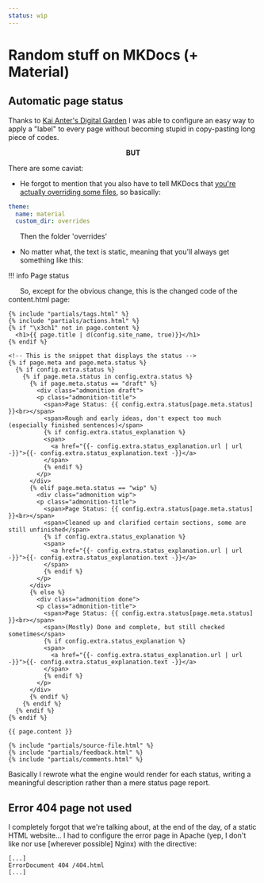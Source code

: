 ```yaml
---
status: wip
---
```

# Random stuff on MKDocs (+ Material)

## Automatic page status
Thanks to [Kai Anter's Digital Garden](https://wiki.anter.dev/docs/digital-gardening/#displaying-the-page-status-in-material-for-mkdocs) I was able to configure an easy way to apply a "label" to every page without becoming stupid in copy-pasting long piece of codes.

<div align=center> <b>BUT</b> </div>

There are some caviat:

- He forgot to mention that you also have to tell MKDocs that [you're actually overriding some files](https://squidfunk.github.io/mkdocs-material/customization/#extending-the-theme), so basically:

``` yaml
theme:
  name: material
  custom_dir: overrides
```

&nbsp;&nbsp;&nbsp;&nbsp;&nbsp;&nbsp;Then the folder 'overrides' 

- No matter what, the text is static, meaning that you'll always get something like this:

!!! info 
    Page status

&nbsp;&nbsp;&nbsp;&nbsp;&nbsp;&nbsp;So, except for the obvious change, this is the changed code of the content.html page:

``` jinja title="content.html"
{% include "partials/tags.html" %}
{% include "partials/actions.html" %}
{% if "\x3ch1" not in page.content %}
  <h1>{{ page.title | d(config.site_name, true)}}</h1>
{% endif %}

<!-- This is the snippet that displays the status -->
{% if page.meta and page.meta.status %}
  {% if config.extra.status %}
    {% if page.meta.status in config.extra.status %}
      {% if page.meta.status == "draft" %}
        <div class="admonition draft">
        <p class="admonition-title">
          <span>Page Status: {{ config.extra.status[page.meta.status] }}<br></span>
          <span>Rough and early ideas, don't expect too much (especially finished sentences)</span>
          {% if config.extra.status_explanation %}
          <span>
            <a href="{{- config.extra.status_explanation.url | url -}}">{{- config.extra.status_explanation.text -}}</a>
          </span>
          {% endif %}
        </p>
      </div>
      {% elif page.meta.status == "wip" %}
        <div class="admonition wip">
        <p class="admonition-title">
          <span>Page Status: {{ config.extra.status[page.meta.status] }}<br></span>
          <span>Cleaned up and clarified certain sections, some are still unfinished</span>
          {% if config.extra.status_explanation %}
          <span>
            <a href="{{- config.extra.status_explanation.url | url -}}">{{- config.extra.status_explanation.text -}}</a>
          </span>
          {% endif %}
        </p>
      </div>
      {% else %}
        <div class="admonition done">
        <p class="admonition-title">
          <span>Page Status: {{ config.extra.status[page.meta.status] }}<br></span>
          <span>(Mostly) Done and complete, but still checked sometimes</span>
          {% if config.extra.status_explanation %}
          <span>
            <a href="{{- config.extra.status_explanation.url | url -}}">{{- config.extra.status_explanation.text -}}</a>
          </span>
          {% endif %}
        </p>
      </div>
      {% endif %}
    {% endif %}
  {% endif %}
{% endif %}

{{ page.content }}

{% include "partials/source-file.html" %}
{% include "partials/feedback.html" %}
{% include "partials/comments.html" %}
```

Basically I rewrote what the engine would render for each status, writing a meaningful description rather than a mere status page report.

## Error 404 page not used

I completely forgot that we're talking about, at the end of the day, of a static HTML website... I had to configure the error page in Apache (yep, I don't like nor use [wherever possible] Nginx) with the directive:

``` aconf title="/etc/apache2/sites-enabled/digitalgarden.maggiolo.net.conf"
[...]
ErrorDocument 404 /404.html
[...]
```
